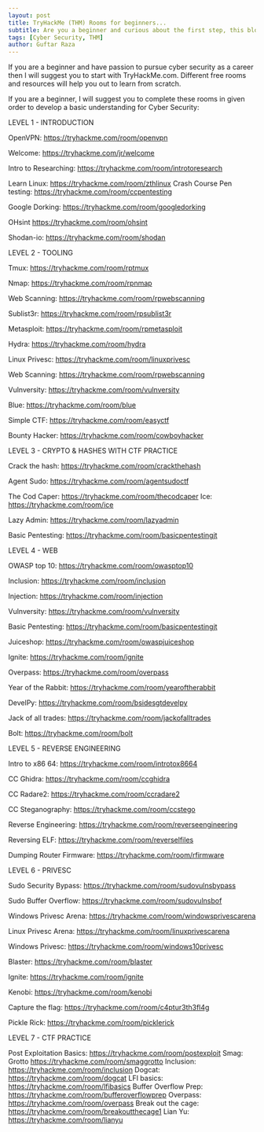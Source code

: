 ```yaml
---
layout: post
title: TryHackMe (THM) Rooms for beginners...
subtitle: Are you a beginner and curious about the first step, this blog is for you.
tags: [Cyber Security, THM]
author: Guftar Raza
---
```


If you are a beginner and have passion to pursue cyber security as a career then I will suggest you to start with TryHackMe.com. Different free rooms and resources will help you out to learn from scratch.

If you are a beginner, I will suggest you to complete these rooms in given order to develop a basic understanding for Cyber Security:

LEVEL 1 - INTRODUCTION

OpenVPN: https://tryhackme.com/room/openvpn

Welcome: https://tryhackme.com/jr/welcome

Intro to Researching: https://tryhackme.com/room/introtoresearch

Learn Linux: https://tryhackme.com/room/zthlinux
Crash Course Pen testing: https://tryhackme.com/room/ccpentesting

Google Dorking: https://tryhackme.com/room/googledorking

OHsint https://tryhackme.com/room/ohsint

Shodan-io: https://tryhackme.com/room/shodan

LEVEL 2 - TOOLING

Tmux: https://tryhackme.com/room/rptmux

Nmap: https://tryhackme.com/room/rpnmap

Web Scanning: https://tryhackme.com/room/rpwebscanning

Sublist3r: https://tryhackme.com/room/rpsublist3r

Metasploit: https://tryhackme.com/room/rpmetasploit

Hydra: https://tryhackme.com/room/hydra

Linux Privesc: https://tryhackme.com/room/linuxprivesc

Web Scanning: https://tryhackme.com/room/rpwebscanning

Vulnversity: https://tryhackme.com/room/vulnversity

Blue: https://tryhackme.com/room/blue

Simple CTF: https://tryhackme.com/room/easyctf

Bounty Hacker: https://tryhackme.com/room/cowboyhacker

LEVEL 3 - CRYPTO & HASHES WITH CTF PRACTICE

Crack the hash: https://tryhackme.com/room/crackthehash

Agent Sudo: https://tryhackme.com/room/agentsudoctf

The Cod Caper: https://tryhackme.com/room/thecodcaper
Ice: https://tryhackme.com/room/ice

Lazy Admin: https://tryhackme.com/room/lazyadmin

Basic Pentesting: https://tryhackme.com/room/basicpentestingjt

LEVEL 4 - WEB

OWASP top 10: https://tryhackme.com/room/owasptop10

Inclusion: https://tryhackme.com/room/inclusion

Injection: https://tryhackme.com/room/injection

Vulnversity: https://tryhackme.com/room/vulnversity

Basic Pentesting: https://tryhackme.com/room/basicpentestingjt

Juiceshop: https://tryhackme.com/room/owaspjuiceshop

Ignite: https://tryhackme.com/room/ignite

Overpass: https://tryhackme.com/room/overpass

Year of the Rabbit: https://tryhackme.com/room/yearoftherabbit

DevelPy: https://tryhackme.com/room/bsidesgtdevelpy

Jack of all trades: https://tryhackme.com/room/jackofalltrades

Bolt: https://tryhackme.com/room/bolt

LEVEL 5 - REVERSE ENGINEERING

Intro to x86 64: https://tryhackme.com/room/introtox8664

CC Ghidra: https://tryhackme.com/room/ccghidra

CC Radare2: https://tryhackme.com/room/ccradare2

CC Steganography: https://tryhackme.com/room/ccstego

Reverse Engineering: https://tryhackme.com/room/reverseengineering

Reversing ELF: https://tryhackme.com/room/reverselfiles

Dumping Router Firmware: https://tryhackme.com/room/rfirmware

LEVEL 6 - PRIVESC

Sudo Security Bypass: https://tryhackme.com/room/sudovulnsbypass

Sudo Buffer Overflow: https://tryhackme.com/room/sudovulnsbof

Windows Privesc Arena: https://tryhackme.com/room/windowsprivescarena

Linux Privesc Arena: https://tryhackme.com/room/linuxprivescarena

Windows Privesc: https://tryhackme.com/room/windows10privesc

Blaster: https://tryhackme.com/room/blaster

Ignite: https://tryhackme.com/room/ignite

Kenobi: https://tryhackme.com/room/kenobi

Capture the flag: https://tryhackme.com/room/c4ptur3th3fl4g

Pickle Rick: https://tryhackme.com/room/picklerick

LEVEL 7 - CTF PRACTICE

Post Exploitation Basics: https://tryhackme.com/room/postexploit
Smag: Grotto https://tryhackme.com/room/smaggrotto
Inclusion: https://tryhackme.com/room/inclusion
Dogcat: https://tryhackme.com/room/dogcat
LFI basics: https://tryhackme.com/room/lfibasics
Buffer Overflow Prep: https://tryhackme.com/room/bufferoverflowprep
Overpass: https://tryhackme.com/room/overpass
Break out the cage: https://tryhackme.com/room/breakoutthecage1
Lian Yu: https://tryhackme.com/room/lianyu
